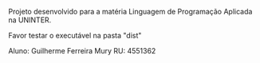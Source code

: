 Projeto desenvolvido para a matéria Linguagem de Programação Aplicada na UNINTER.

Favor testar o executável na pasta "dist"

Aluno: Guilherme Ferreira Mury
RU: 4551362